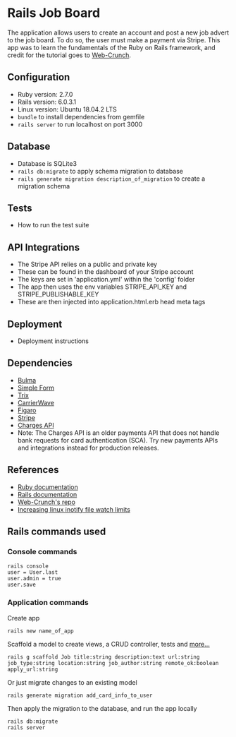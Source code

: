# Rails Job Board

The application allows users to create an account and post a new job advert to the job board. To do so, the user must make a payment via Stripe. This app was to learn the fundamentals of the Ruby on Rails framework, and credit for the tutorial goes to [Web-Crunch](https://www.youtube.com/watch?v=tGUMArAW5OE).

## Configuration
* Ruby version: 2.7.0
* Rails version: 6.0.3.1
* Linux version: Ubuntu 18.04.2 LTS
* `bundle` to install dependencies from gemfile
* `rails server` to run localhost on port 3000

## Database
* Database is SQLite3
* `rails db:migrate` to apply schema migration to database
* `rails generate migration description_of_migration` to create a migration schema

## Tests
* How to run the test suite

## API Integrations
* The Stripe API relies on a public and private key
* These can be found in the dashboard of your Stripe account
* The keys are set in 'application.yml' within the 'config' folder
* The app then uses the env variables STRIPE_API_KEY and STRIPE_PUBLISHABLE_KEY
* These are then injected into application.html.erb head meta tags

## Deployment
* Deployment instructions

## Dependencies
* [Bulma](https://bulma.io/documentation/)
* [Simple Form](https://github.com/heartcombo/simple_form)
* [Trix](https://www.rubydoc.info/gems/trix-rails/2.2.0)
* [CarrierWave](https://github.com/carrierwaveuploader/carrierwave)
* [Figaro](https://github.com/laserlemon/figaro)
* [Stripe](https://dashboard.stripe.com/test/apikeys)
* [Charges API](https://stripe.com/docs/payments/charges-api)
* Note: The Charges API is an older payments API that does not handle bank requests for card authentication (SCA). Try new payments APIs and integrations instead for production releases.

## References
* [Ruby documentation](https://www.ruby-lang.org/en/documentation/)
* [Rails documentation](https://guides.rubyonrails.org/getting_started.html)
* [Web-Crunch's repo](https://github.com/justalever/job_board)
* [Increasing linux inotify file watch limits](https://github.com/guard/listen/wiki/Increasing-the-amount-of-inotify-watchers)

## Rails commands used

### Console commands
```
rails console
user = User.last
user.admin = true
user.save
```

### Application commands
Create app
```
rails new name_of_app
```
Scaffold a model to create views, a CRUD controller, tests and [more...](https://guides.rubyonrails.org/v3.2/getting_started.html#getting-up-and-running-quickly-with-scaffolding)
```
rails g scaffold Job title:string description:text url:string job_type:string location:string job_author:string remote_ok:boolean apply_url:string
```
Or just migrate changes to an existing model
```
rails generate migration add_card_info_to_user
```
Then apply the migration to the database, and run the app locally
```
rails db:migrate
rails server
```

